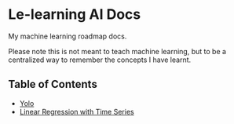 # Le-learning AI Docs

My machine learning roadmap docs.

Please note this is not meant to teach machine learning, 
but to be a centralized way to remember the concepts I have learnt.

## Table of Contents

* [Yolo](./yolo/index.md)
* [Linear Regression with Time Series](./kaggle/linear_regression_with_time_series/index.md)